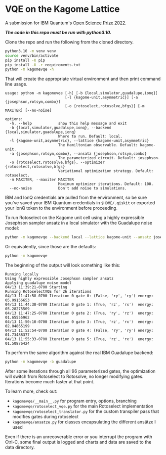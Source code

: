 # VQE on the Kagome Lattice

A submission for IBM Quantum's
[Open Science Prize 2022](https://research.ibm.com/blog/ibm-quantum-open-science-prize-2022).

***The code in this repo must be run with python3.10.***

Clone the repo and run the following from the cloned directory.

```sh
python3.10 -m venv venv
source venv/bin/activate
pip install -U pip
pip install -U -r requirements.txt
python -m kagomevqe -h
```

That will create the appropriate virtual environment and then print command line usage.

```
usage: python -m kagomevqe [-h] [-b {local,simulator,guadalupe,ionq}]
                           [-l {kagome-unit,asymmetric}] [-a {josephson,rotsym,combo}]
                           [-o {rotoselect,rotosolve,bfgs}] [-m MAXITER] [--no-noise]

options:
  -h, --help            show this help message and exit
  -b {local,simulator,guadalupe,ionq}, --backend {local,simulator,guadalupe,ionq}
                        Where to run. Default: local.
  -l {kagome-unit,asymmetric}, --lattice {kagome-unit,asymmetric}
                        The Hamiltonian observable. Default: kagome-unit.
  -a {josephson,rotsym,combo}, --ansatz {josephson,rotsym,combo}
                        The parameterized circuit. Default: josephson.
  -o {rotoselect,rotosolve,bfgs}, --optimizer {rotoselect,rotosolve,bfgs}
                        Variational optimization strategy. Default: rotoselect.
  -m MAXITER, --maxiter MAXITER
                        Maximum optimizer iterations. Default: 100.
  --no-noise            Don't add noise to simulations.
```

IBM and IonQ credentials are pulled from the environment, so be sure you've saved your IBM Quantum credentials in `$HOME/.qiskit` or exported your IonQ token to the environment before proceeding.

To run Rotoselect on the Kagome unit cell using a highly expressible Josephson sampler ansatz in a local simulator with the Guadalupe noise model:

```sh
python -m kagomevqe --backend local --lattice kagome-unit --ansatz josephson --optimizer rotoselect
```

Or equivalently, since those are the defaults:

```sh
python -m kagomevqe
```

The beginning of the output will look something like this:

```
Running locally
Using highly expressible Josephson sampler ansatz
Applying guadalupe noise model
04/13 11:39:21-0700 Starting
Running RotoselectVQE for 26 iterations
04/13 11:41:58-0700 Iteration 0 gate 0: (False, 'ry', 'ry')	energy:  05.09156653
04/13 11:44:38-0700 Iteration 0 gate 1: (True, 'rz', 'rx')	energy:  05.28275509
04/13 11:47:25-0700 Iteration 0 gate 2: (True, 'ry', 'rz')	energy:  01.65555962
04/13 11:50:10-0700 Iteration 0 gate 3: (True, 'rz', 'rx')	energy:  02.04865199
04/13 11:52:54-0700 Iteration 0 gate 4: (False, 'ry', 'ry')	energy:  01.73488377
04/13 11:55:33-0700 Iteration 0 gate 5: (True, 'rz', 'rx')	energy:  01.50876424
```

To perform the same algorithm against the real IBM Guadalupe backend:

```sh
python -m kagomevqe -b guadalupe
```

After some iterations through all 96 parameterized gates, the optimization will switch from Rotoselect to Rotosolve, no longer modifying gates. Iterations become much faster at that point.

To learn more, check out:

- `kagomevqe/__main__.py` for program entry, options, branching
- `kagomevqe/rotoselect_vqe.py` for the main Rotoselect implementation
- `kagomevqe/rotoselect_translator.py` for the custom transpiler pass that modifies gates during rotoselect
- `kagomevqe/ansatze.py` for classes encapsulating the different ansätze I used

Even if there is an unrecoverable error or you interrupt the program with Ctrl-C, some final output is logged and charts and data are saved to the data directory.
